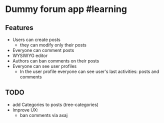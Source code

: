 # Dummy forum app #learning

## Features
- Users can create posts
  - they can modify only their posts  
- Everyone can comment posts
- WYSIWYG editor
- Authors can ban comments on their posts  
- Everyone can see user profiles
  - In the user profile everyone can see user's last activities: posts and comments

## TODO
- add Categories to posts (tree-categories)
- Improve UX: 
  - ban comments via axaj